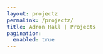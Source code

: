 ```yaml
---
layout: projectz
permalink: /projectz/
title: Adron Hall | Projects
pagination:
  enabled: true
---
```


